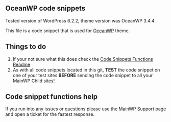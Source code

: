 ## OceanWP code snippets

Tested version of WordPress 6.2.2, theme version was OceanWP 3.4.4.

This file is a code snippet that is used for [OceanWP](https://wordpress.org/themes/oceanwp/) theme. 

## Things to do

1. If your not sure what this does check the [Code Snippets Functions Readme](https://github.com/mainwp/Code-Snippets-Functions/blob/master/README.md)
2. As with all code snippets located in this git, **TEST** the code snippet on one of your test sites **BEFORE** sending the code snippet to all your MainWP Child sites!

## Code snippet functions help

If you run into any issues or questions please use the [MainWP Support](https://mainwp.com/support/) page and open a ticket for the fastest response.
